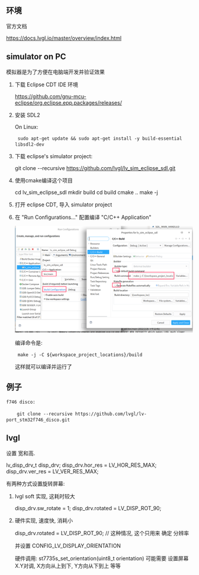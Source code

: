 ## 环境

官方文档

https://docs.lvgl.io/master/overview/index.html

## simulator on PC

模拟器是为了方便在电脑端开发并验证效果

1. 下载 Eclipse CDT IDE 环境
    
    https://github.com/gnu-mcu-eclipse/org.eclipse.epp.packages/releases/

2. 安装 SDL2

    On Linux:

        sudo apt-get update && sudo apt-get install -y build-essential libsdl2-dev

3. 下载 eclipse's simulator project:

    git clone --recursive https://github.com/lvgl/lv_sim_eclipse_sdl.git

4. 使用cmake编译这个项目

    cd lv_sim_eclipse_sdl
    mkdir build
    cd build
    cmake ..
    make -j

4. 打开 eclipse CDT, 导入 simulator project

5. 在 "Run Configurations..." 配置编译 "C/C++ Application"

    ![](lvgl/2022-02-26-13-01-10.png)

    编译命令是:

        make -j -C ${workspace_project_locations}/build

    这样就可以编译并运行了

## 例子

    f746 disco:

        git clone --recursive https://github.com/lvgl/lv-port_stm32f746_disco.git

## lvgl

设置 宽和高.

lv_disp_drv_t disp_drv;
disp_drv.hor_res = LV_HOR_RES_MAX;
disp_drv.ver_res = LV_VER_RES_MAX;

有两种方式设置旋转屏幕:

1. lvgl soft 实现, 这耗时较大

    disp_drv.sw_rotate = 1;
    disp_drv.rotated = LV_DISP_ROT_90;

2. 硬件实现, 速度快, 消耗小

    disp_drv.rotated = LV_DISP_ROT_90; // 这种情况, 这个只用来 确定 分辨率
    
    并设置 CONFIG_LV_DISPLAY_ORIENTATION

    硬件调用:
    st7735s_set_orientation(uint8_t orientation)
    可能需要 设置屏幕 X.Y对调, X方向从上到下, Y方向从下到上 等等
